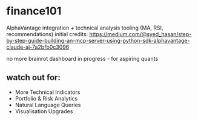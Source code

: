 # finance101

AlphaVantage integration + technical analysis tooling (MA, RSI, recommendations)
initial credits: https://medium.com/@syed_hasan/step-by-step-guide-building-an-mcp-server-using-python-sdk-alphavantage-claude-ai-7a2bfb0c3096

no more brainrot
dashboard in progress - for aspiring quants

## watch out for:
- More Technical Indicators
- Portfolio & Risk Analytics
- Natural Language Queries
- Visualisation Upgrades
